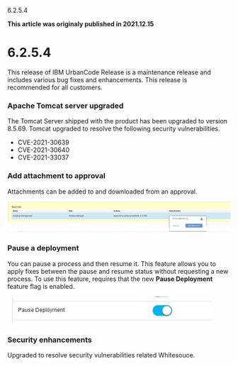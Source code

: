 





6.2.5.4

**This article was originaly published in 2021.12.15**


6.2.5.4
=======




This release of IBM UrbanCode Release is a maintenance release and includes various bug fixes and enhancements. This release is recommended for all customers.
### Apache Tomcat server upgraded


The Tomcat Server shipped with the product has been upgraded to version 8.5.69. Tomcat upgraded to resolve the following security vulnerabilities.
* CVE-2021-30639
* CVE-2021-30640
* CVE-2021-33037


### Add attachment to approval


Attachments can be added to and downloaded from an approval.

![](approval_attachment.jpg)
### Pause a deployment


You can pause a process and then resume it. This feature allows you to apply fixes between the pause and resume status without requesting a new process. To use this feature, requires that the new **Pause Deployment** feature flag is enabled.

![](feature_pause_deployment.jpg)
### Security enhancements


Upgraded to resolve security vulnerabilities related Whitesouce.




